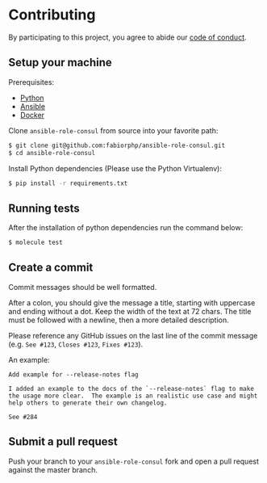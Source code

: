 # Contributing

By participating to this project, you agree to abide our [code of conduct](/CODE_OF_CONDUCT.md).

## Setup your machine

Prerequisites:

* [Python](https://www.python.org)
* [Ansible](https://ansible.com/)
* [Docker](https://docker.com)

Clone `ansible-role-consul` from source into your favorite path:
```sh
$ git clone git@github.com:fabiorphp/ansible-role-consul.git
$ cd ansible-role-consul
```

Install Python dependencies (Please use the Python Virtualenv):
```sh
$ pip install -r requirements.txt
```

## Running tests
After the installation of python dependencies run the command below:
```sh
$ molecule test
```

## Create a commit

Commit messages should be well formatted.

After a colon, you should give the message a title, starting with uppercase and ending without a dot.
Keep the width of the text at 72 chars.
The title must be followed with a newline, then a more detailed description.

Please reference any GitHub issues on the last line of the commit message (e.g. `See #123`, `Closes #123`, `Fixes #123`).

An example:

```
Add example for --release-notes flag

I added an example to the docs of the `--release-notes` flag to make
the usage more clear.  The example is an realistic use case and might
help others to generate their own changelog.

See #284
```

## Submit a pull request

Push your branch to your `ansible-role-consul` fork and open a pull request against the master branch.
